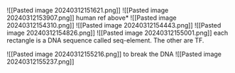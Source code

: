 ![[Pasted image 20240312151621.png]] 
![[Pasted image 20240312153907.png]]
human ref above*
![[Pasted image 20240312154310.png]]
![[Pasted image 20240312154443.png]]
![[Pasted image 20240312154826.png]]
![[Pasted image 20240312155001.png]]
each rectangle is a DNA sequence called seq-element. The other are TF. 

![[Pasted image 20240312155216.png]]
to break the DNA
![[Pasted image 20240312155237.png]]